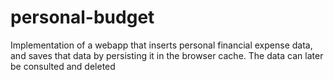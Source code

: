 # personal-budget
 Implementation of a webapp that inserts personal financial expense data, and saves that data by persisting it in the browser cache. The data can later be consulted and deleted

